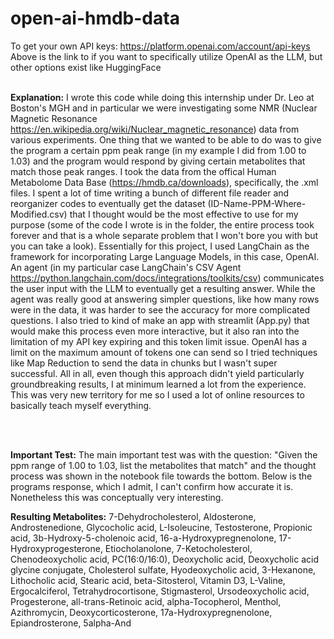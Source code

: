 # open-ai-hmdb-data

To get your own API keys: https://platform.openai.com/account/api-keys <br />
Above is the link to if you want to specifically utilize OpenAI as the LLM, but other options exist like HuggingFace
<br /><br />

**Explanation:**
I wrote this code while doing this internship under Dr. Leo at Boston's MGH and in particular we were investigating some NMR (Nuclear Magnetic Resonance https://en.wikipedia.org/wiki/Nuclear_magnetic_resonance) data from various experiments.  One thing that we wanted to be able to do was to give the program a certain ppm peak range (in my example I did from 1.00 to 1.03) and the program would respond by giving certain metabolites that match those peak ranges.  I took the data from the offical Human Metabolome Data Base (https://hmdb.ca/downloads), specifically, the .xml files.  I spent a lot of time writing a bunch of different file reader and reorganizer codes to eventually get the dataset (ID-Name-PPM-Where-Modified.csv) that I thought would be the most effective to use for my purpose (some of the code I wrote is in the folder, the entire process took forever and that is a whole separate problem that I won't bore you with but you can take a look).  Essentially for this project, I used LangChain as the framework for incorporating Large Language Models, in this case, OpenAI.  An agent (in my particular case LangChain's CSV Agent https://python.langchain.com/docs/integrations/toolkits/csv) communicates the user input with the LLM to eventually get a resulting answer.  While the agent was really good at answering simpler questions, like how many rows were in the data, it was harder to see the accuracy for more complicated questions.  I also tried to kind of make an app with streamlit (App.py) that would make this process even more interactive, but it also ran into the limitation of my API key expiring and this token limit issue.  OpenAI has a limit on the maximum amount of tokens one can send so I tried techniques like Map Reduction to send the data in chunks but I wasn't super successful.  All in all, even though this approach didn't yield particularly groundbreaking results, I at minimum learned a lot from the experience.  This was very new territory for me so I used a lot of online resources to basically teach myself everything.

<br /><br />

**Important Test:**
The main important test was with the question: "Given the ppm range of 1.00 to 1.03, list the metabolites that match" and the thought process was shown in the notebook file towards the bottom.  Below is the programs response, which I admit, I can't confirm how accurate it is.  Nonetheless this was conceptually very interesting.

**Resulting Metabolites:**
7-Dehydrocholesterol, Aldosterone, Androstenedione, Glycocholic acid, L-Isoleucine, Testosterone, Propionic acid, 3b-Hydroxy-5-cholenoic acid, 16-a-Hydroxypregnenolone, 17-Hydroxyprogesterone, Etiocholanolone, 7-Ketocholesterol, Chenodeoxycholic acid, PC(16:0/16:0), Deoxycholic acid, Deoxycholic acid glycine conjugate, Cholesterol sulfate, Hyodeoxycholic acid, 3-Hexanone, Lithocholic acid, Stearic acid, beta-Sitosterol, Vitamin D3, L-Valine, Ergocalciferol, Tetrahydrocortisone, Stigmasterol, Ursodeoxycholic acid, Progesterone, all-trans-Retinoic acid, alpha-Tocopherol, Menthol, Azithromycin, Deoxycorticosterone, 17a-Hydroxypregnenolone, Epiandrosterone, 5alpha-And

